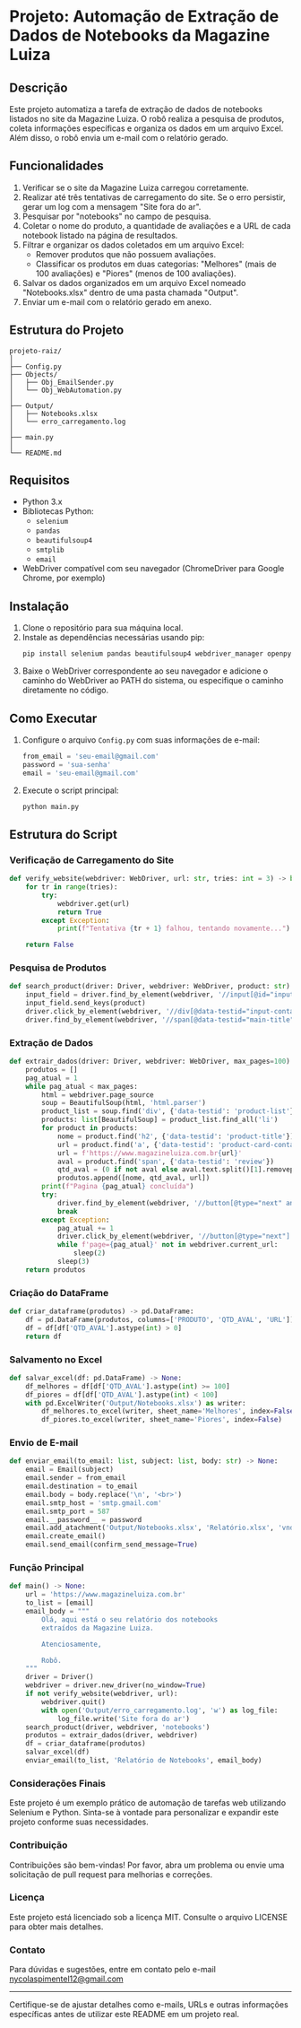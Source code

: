 # Projeto: Automação de Extração de Dados de Notebooks da Magazine Luiza

## Descrição
Este projeto automatiza a tarefa de extração de dados de notebooks listados no site da Magazine Luiza. O robô realiza a pesquisa de produtos, coleta informações específicas e organiza os dados em um arquivo Excel. Além disso, o robô envia um e-mail com o relatório gerado.

## Funcionalidades
1. Verificar se o site da Magazine Luiza carregou corretamente.
2. Realizar até três tentativas de carregamento do site. Se o erro persistir, gerar um log com a mensagem "Site fora do ar".
3. Pesquisar por "notebooks" no campo de pesquisa.
4. Coletar o nome do produto, a quantidade de avaliações e a URL de cada notebook listado na página de resultados.
5. Filtrar e organizar os dados coletados em um arquivo Excel:
    - Remover produtos que não possuem avaliações.
    - Classificar os produtos em duas categorias: "Melhores" (mais de 100 avaliações) e "Piores" (menos de 100 avaliações).
6. Salvar os dados organizados em um arquivo Excel nomeado "Notebooks.xlsx" dentro de uma pasta chamada "Output".
7. Enviar um e-mail com o relatório gerado em anexo.

## Estrutura do Projeto
```
projeto-raiz/
│
├── Config.py
├── Objects/
│   ├── Obj_EmailSender.py
│   └── Obj_WebAutomation.py
│
├── Output/
│   ├── Notebooks.xlsx
│   └── erro_carregamento.log
│
├── main.py
│
└── README.md
```

## Requisitos
- Python 3.x
- Bibliotecas Python:
  - `selenium`
  - `pandas`
  - `beautifulsoup4`
  - `smtplib`
  - `email`
- WebDriver compatível com seu navegador (ChromeDriver para Google Chrome, por exemplo)

## Instalação
1. Clone o repositório para sua máquina local.
2. Instale as dependências necessárias usando pip:
   ```bash
   pip install selenium pandas beautifulsoup4 webdriver_manager openpyxl
   ```
3. Baixe o WebDriver correspondente ao seu navegador e adicione o caminho do WebDriver ao PATH do sistema, ou especifique o caminho diretamente no código.

## Como Executar
1. Configure o arquivo `Config.py` com suas informações de e-mail:
   ```python
   from_email = 'seu-email@gmail.com'
   password = 'sua-senha'
   email = 'seu-email@gmail.com'
   ```
2. Execute o script principal:
   ```bash
   python main.py
   ```

## Estrutura do Script

### Verificação de Carregamento do Site
```python
def verify_website(webdriver: WebDriver, url: str, tries: int = 3) -> bool:
    for tr in range(tries):
        try:
            webdriver.get(url)
            return True
        except Exception:
            print(f"Tentativa {tr + 1} falhou, tentando novamente...")

    return False
```

### Pesquisa de Produtos
```python
def search_product(driver: Driver, webdriver: WebDriver, product: str) -> None:
    input_field = driver.find_by_element(webdriver, '//input[@id="input-search"]', wait=5)
    input_field.send_keys(product)
    driver.click_by_element(webdriver, '//div[@data-testid="input-container"]//*[name()="svg"]')
    driver.find_by_element(webdriver, '//span[@data-testid="main-title"]', wait=10)
```

### Extração de Dados
```python
def extrair_dados(driver: Driver, webdriver: WebDriver, max_pages=100) -> list:
    produtos = []
    pag_atual = 1
    while pag_atual < max_pages:
        html = webdriver.page_source
        soup = BeautifulSoup(html, 'html.parser')
        product_list = soup.find('div', {'data-testid': 'product-list'})
        products: list[BeautifulSoup] = product_list.find_all('li')
        for product in products:
            nome = product.find('h2', {'data-testid': 'product-title'}).text
            url = product.find('a', {'data-testid': 'product-card-container'}).get('href')
            url = f'https://www.magazineluiza.com.br{url}'
            aval = product.find('span', {'data-testid': 'review'})
            qtd_aval = (0 if not aval else aval.text.split()[1].removeprefix('(').removesuffix(')'))
            produtos.append([nome, qtd_aval, url])
        print(f"Pagina {pag_atual} concluída")
        try:
            driver.find_by_element(webdriver, '//button[@type="next" and @disabled]')
            break
        except Exception:
            pag_atual += 1
            driver.click_by_element(webdriver, '//button[@type="next"]', wait=5)
            while f'page={pag_atual}' not in webdriver.current_url:
                sleep(2)
            sleep(3)
    return produtos
```

### Criação do DataFrame
```python
def criar_dataframe(produtos) -> pd.DataFrame:
    df = pd.DataFrame(produtos, columns=['PRODUTO', 'QTD_AVAL', 'URL'])
    df = df[df['QTD_AVAL'].astype(int) > 0]
    return df
```

### Salvamento no Excel
```python
def salvar_excel(df: pd.DataFrame) -> None:
    df_melhores = df[df['QTD_AVAL'].astype(int) >= 100]
    df_piores = df[df['QTD_AVAL'].astype(int) < 100]
    with pd.ExcelWriter('Output/Notebooks.xlsx') as writer:
        df_melhores.to_excel(writer, sheet_name='Melhores', index=False)
        df_piores.to_excel(writer, sheet_name='Piores', index=False)
```

### Envio de E-mail
```python
def enviar_email(to_email: list, subject: list, body: str) -> None:
    email = Email(subject)
    email.sender = from_email
    email.destination = to_email
    email.body = body.replace('\n', '<br>')
    email.smtp_host = 'smtp.gmail.com'
    email.smtp_port = 587
    email.__password__ = password
    email.add_atachment('Output/Notebooks.xlsx', 'Relatório.xlsx', 'vnd.ms-excel')
    email.create_email()
    email.send_email(confirm_send_message=True)
```

### Função Principal
```python
def main() -> None:
    url = 'https://www.magazineluiza.com.br'
    to_list = [email]
    email_body = """
        Olá, aqui está o seu relatório dos notebooks
        extraídos da Magazine Luiza.

        Atenciosamente,

        Robô.
    """
    driver = Driver()
    webdriver = driver.new_driver(no_window=True)
    if not verify_website(webdriver, url):
        webdriver.quit()
        with open('Output/erro_carregamento.log', 'w') as log_file:
            log_file.write('Site fora do ar')
    search_product(driver, webdriver, 'notebooks')
    produtos = extrair_dados(driver, webdriver)
    df = criar_dataframe(produtos)
    salvar_excel(df)
    enviar_email(to_list, 'Relatório de Notebooks', email_body)
```

### Considerações Finais
Este projeto é um exemplo prático de automação de tarefas web utilizando Selenium e Python. Sinta-se à vontade para personalizar e expandir este projeto conforme suas necessidades.

### Contribuição
Contribuições são bem-vindas! Por favor, abra um problema ou envie uma solicitação de pull request para melhorias e correções.

### Licença
Este projeto está licenciado sob a licença MIT. Consulte o arquivo LICENSE para obter mais detalhes.

### Contato
Para dúvidas e sugestões, entre em contato pelo e-mail [nycolaspimentel12@gmail.com](mailto:nycolaspimentel12@gmail.com)

---

Certifique-se de ajustar detalhes como e-mails, URLs e outras informações específicas antes de utilizar este README em um projeto real.